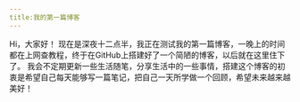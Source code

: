 ```yaml
---
title:我的第一篇博客
---
```


Hi，大家好！
现在是深夜十二点半，我正在测试我的第一篇博客，一晚上的时间都在上网查教程，终于在GitHub上搭建好了一个简陋的博客，以后就在这里住下了。
我会不定期更新一些生活随笔，分享生活中的一些事情，搭建这个博客的初衷是希望自己每天能够写一篇笔记，把自己一天所学做一个回顾，希望未来越来越美好！
